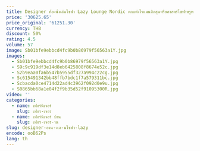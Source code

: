 ```yaml
---
title: Designer ห้องนั่งเล่นโซฟา Lazy Lounge Nordic ตกแต่งโรแมนติกสุนทรียศาสตร์โซฟาหรูหราโมเดิร์นสาว Muebles บ้านเฟอร์นิเจอร์
price: '30625.65'
price_original: '61251.30'
currency: THB
discount: 50%
rating: 4.5
volume: 57
image: Sb01bfe9ebbcd4fc9b0b86979f56563a1Y.jpg
images:
  - Sb01bfe9ebbcd4fc9b0b86979f56563a1Y.jpg
  - S9c9c919df3e14d8eb6425808f8674e52c.jpg
  - S2b9eaa0fa6b547b5955df327a994c22cg.jpg
  - Sc615491342bb48ffb7bdc1f7a579311bc.jpg
  - Scbacda0ce4714d22ad4c3962f092d0e9u.jpg
  - S0865bb68a1e04f2f9b35d52f91095300R.jpg
video: ''
categories:
  - name: เฟอร์นิเจอร์
    slug: เฟอร-เจอร
  - name: เฟอร์นิเจอร์ บ้าน
    slug: เฟอร-เจอร-าน
slug: designer-องน-งเล-นโซฟา-lazy
encode: ooB62Ps
lang: th
---
```

  